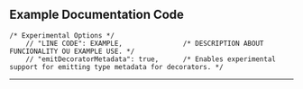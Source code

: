 ## Example Documentation Code

```
/* Experimental Options */
    // "LINE CODE": EXAMPLE,               /* DESCRIPTION ABOUT FUNCIONALITY OU EXAMPLE USE. */
    // "emitDecoratorMetadata": true,      /* Enables experimental support for emitting type metadata for decorators. */

```

***
